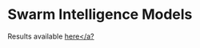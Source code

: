 # Swarm Intelligence Models

Results available <a href="https://drive.google.com/drive/folders/1xc-yU7-Gg0QIVHcg1ukQeIlYLzGi7L9P?usp=sharing">here</a?
